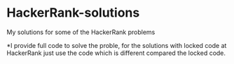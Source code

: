 # HackerRank-solutions
My solutions for some of the HackerRank problems

*I provide full code to solve the proble, for the solutions with locked code at HackerRank just use the code which is different compared the locked code.
